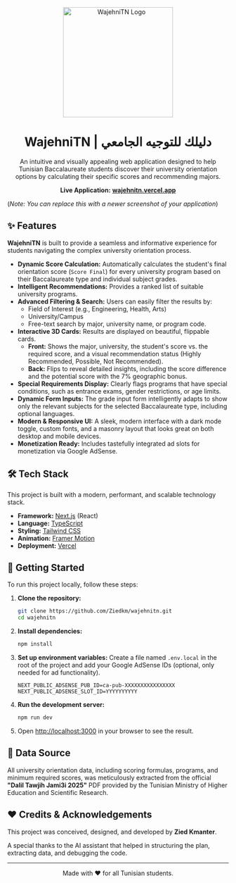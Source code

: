 <div align="center">
  <img src="https://i.ibb.co/k6gWMs9k/wajehnitn-logo.png" alt="WajehniTN Logo" width="250"/>
  <h1>WajehniTN | دليلك للتوجيه الجامعي</h1>
  <p>
    An intuitive and visually appealing web application designed to help Tunisian Baccalaureate students discover their university orientation options by calculating their specific scores and recommending majors.
  </p>
  <p>
    <strong>Live Application:</strong> <a href="https://wajehnitn.vercel.app/"><strong>wajehnitn.vercel.app</strong></a>
  </p>
</div>

 
(*Note: You can replace this with a newer screenshot of your application*)

## ✨ Features

**WajehniTN** is built to provide a seamless and informative experience for students navigating the complex university orientation process.

- **Dynamic Score Calculation:** Automatically calculates the student's final orientation score (`Score Final`) for every university program based on their Baccalaureate type and individual subject grades.
- **Intelligent Recommendations:** Provides a ranked list of suitable university programs.
- **Advanced Filtering & Search:** Users can easily filter the results by:
    -   Field of Interest (e.g., Engineering, Health, Arts)
    -   University/Campus
    -   Free-text search by major, university name, or program code.
- **Interactive 3D Cards:** Results are displayed on beautiful, flippable cards.
    -   **Front:** Shows the major, university, the student's score vs. the required score, and a visual recommendation status (Highly Recommended, Possible, Not Recommended).
    -   **Back:** Flips to reveal detailed insights, including the score difference and the potential score with the 7% geographic bonus.
- **Special Requirements Display:** Clearly flags programs that have special conditions, such as entrance exams, gender restrictions, or age limits.
- **Dynamic Form Inputs:** The grade input form intelligently adapts to show only the relevant subjects for the selected Baccalaureate type, including optional languages.
- **Modern & Responsive UI:** A sleek, modern interface with a dark mode toggle, custom fonts, and a masonry layout that looks great on both desktop and mobile devices.
- **Monetization Ready:** Includes tastefully integrated ad slots for monetization via Google AdSense.

## 🛠️ Tech Stack

This project is built with a modern, performant, and scalable technology stack.

-   **Framework:** [Next.js](https://nextjs.org/) (React)
-   **Language:** [TypeScript](https://www.typescriptlang.org/)
-   **Styling:** [Tailwind CSS](https://tailwindcss.com/)
-   **Animation:** [Framer Motion](https://www.framer.com/motion/)
-   **Deployment:** [Vercel](https://vercel.com/)

## 🚀 Getting Started

To run this project locally, follow these steps:

1.  **Clone the repository:**
    ```bash
    git clone https://github.com/Ziedkm/wajehnitn.git
    cd wajehnitn
    ```

2.  **Install dependencies:**
    ```bash
    npm install
    ```

3.  **Set up environment variables:**
    Create a file named `.env.local` in the root of the project and add your Google AdSense IDs (optional, only needed for ad functionality).
    ```
    NEXT_PUBLIC_ADSENSE_PUB_ID=ca-pub-XXXXXXXXXXXXXXXX
    NEXT_PUBLIC_ADSENSE_SLOT_ID=YYYYYYYYYY
    ```

4.  **Run the development server:**
    ```bash
    npm run dev
    ```

5.  Open [http://localhost:3000](http://localhost:3000) in your browser to see the result.

## 📄 Data Source

All university orientation data, including scoring formulas, programs, and minimum required scores, was meticulously extracted from the official **"Dalil Tawjih Jami3i 2025"** PDF provided by the Tunisian Ministry of Higher Education and Scientific Research.

## ❤️ Credits & Acknowledgements

This project was conceived, designed, and developed by **Zied Kmanter**.

A special thanks to the AI assistant that helped in structuring the plan, extracting data, and debugging the code.

---

<div align="center">
  Made with ❤️ for all Tunisian students.
</div>
